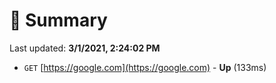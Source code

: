 # 📖 Summary
Last updated: **3/1/2021, 2:24:02 PM**

- `GET` [https://google.com](https://google.com) - **Up** (133ms)
